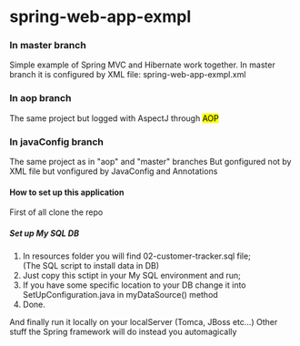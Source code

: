# spring-web-app-exmpl

<h3>In master branch</h3>
  Simple example of Spring MVC and Hibernate work together.
  In master branch it is configured by XML file: spring-web-app-exmpl.xml
  
<h3>In aop branch</h3>
  The same project but logged with AspectJ through <mark>AOP</mark>
  
<h3>In javaConfig branch</h3>
  The same project as in "aop" and "master" branches
  But gonfigured not by XML file but vonfigured by JavaConfig and Annotations
  
<h4>How to set up this application</h4>
First of all clone the repo
  <h5>Set up My SQL DB</h5>
    <ol>
      <li>In resources folder you will find 02-customer-tracker.sql file;</li>
          (The SQL script to install data in DB)
      <li>Just copy this sctipt in your My SQL environment and run;</li>
      <li>If you have some specific location to your DB change it into SetUpConfiguration.java in myDataSource() method</li>
      <li>Done.</li>
    </ol>
    
And finally run it locally on your localServer (Tomca, JBoss etc...)
Other stuff the Spring framework will do instead you automagically
